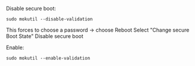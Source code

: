 
Disable secure boot:

```
sudo mokutil --disable-validation
```
This forces to choose a password -> choose
Reboot
Select "Change secure Boot State"
Disable secure boot

Enable:
```
sudo mokutil --enable-validation
```
